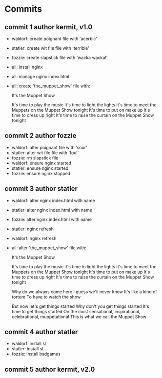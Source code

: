 # Commits

## commit 1 author kermit, v1.0

- waldorf: create poignant file with 'acerbic'
- statler: create wit file file with 'terrible'
- fozzie: create slapstick file with 'wacka wacka!'
- all: install nginx
- all: manage nginx index.html
- all: create 'the_muppet_show' file with:

    It's the Muppet Show

    It's time to play the music
    It's time to light the lights
    It's time to meet the Muppets on the Muppet Show tonight
    It's time to put on make up
    It's time to dress up right
    It's time to raise the curtain on the Muppet Show tonight

## commit 2 author fozzie

- waldorf: alter poignant file with 'sour'
- statler: alter wit file file with 'foul'
- fozzie: rm slapstick file
- waldorf: ensure nginx started
- statler: ensure nginx started
- fozzie: ensure nginx stopped

## commit 3 author statler

- waldorf: alter nginx index.html with name
- statler: alter nginx index.html with name
- fozzie: alter nginx index.html with name
- statler: nginx refresh
- waldorf: nginx refresh
- all: alter 'the_muppet_show' file with:

    It's the Muppet Show

    It's time to play the music
    It's time to light the lights
    It's time to meet the Muppets on the Muppet Show tonight
    It's time to put on make up
    It's time to dress up right
    It's time to raise the curtain on the Muppet Show tonight

    Why do we always come here
    I guess we'll never know
    It's like a kind of torture
    To have to watch the show

    But now let's get things started
    Why don't you get things started
    It's time to get things started
    On the most sensational, inspirational, celebrational, muppetational
    This is what we call the Muppet Show

## commit 4 author statler

- waldorf: install sl
- statler: install sl
- fozzie: install bsdgames

## commit 5 author kermit, v2.0
